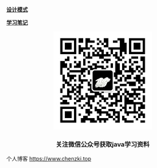 <a href="https://github.com/2857944093/springboot-series/blob/master/springboot-designmode/readme.md"><strong>设计模式</strong></a> 

<a href="javascript:void(0);"><strong>学习笔记</strong></a> 



<center><img src="https://github.com/2857944093/springboot-series/blob/master/images/%E5%BE%AE%E4%BF%A1%E5%85%AC%E4%BC%97%E5%8F%B7.jpg"/>
<h3>关注<storng>微信公众号</storng>获取java学习资料</h3></center>

个人博客 <https://www.chenzki.top><br/>

